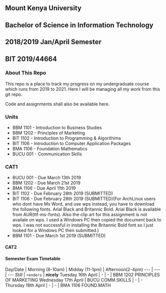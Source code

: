 ## Mount Kenya University
## Bachelor of Science in Information Technology
## 2018/2019 Jan/April Semester
## BIT 2019/44664

### About This Repo

This repo is a place to track my progress on my undergraduate course which runs from
2019 to 2021. Here I will be managing all my work from this git repo.

Code and assignments shall also be available here.

### Units

* BBM 1101 - Introduction to Business Studies
* BBM 1202 - Principles of Marketing
* BIT 1102 - Introduction to Programming & Algorithims
* BIT 1106 - Introduction to Computer Application Packages
* BMA 1106 - Foundation Mathematics
* BUCU 001 - Communication Skills
 
### CAT1
* BUCU 001 - Due March 13th 2019
* BBM 1202 - Due March 21st 2019
* BMA 1106 - Due April 11th 2019
* BIT 1102 - Due February 28th 2019 (SUBMITTED)
* BIT 1106 - Due February 28th 2019 (SUBMITTED)(For ArchLinux users who dont have Ms Word, and use wps instead, you have
to download the following fonts. Arial Black and Britannic Bold. Arial Black is available from AUR(ttf-ms-fonts).
Also the clip art for this assignment is not availale on wps. I used a Windows PC then copied the document back to 
wps. I was not successful in installing the Britannic Bold font so I just looked for a Windows PC then submitted.)
* BBM 1101 - Due March 1st 2019 (SUBMITTED)
#### CAT2

#### Semester Exam Timetable

Day/Date | Morning (8-10am) | Midday (11-1pm) | Afternoon(2-4pm)
--- | --- | ---
*Still* | `renders` | **nicely**
Tuesday 16th April | - | - | BBM 1202 PRINCIPLES OF MARKETING
Wednesday 17th April | BUCU COMM.SKILLS | - | - 
Thursday 18th April | - | - | BMA 1106 FOUND.MATH 
